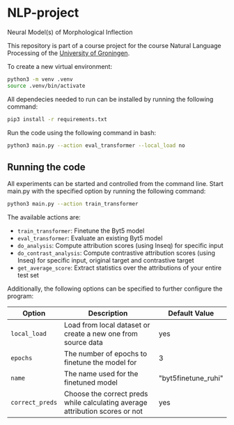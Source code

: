 # NLP-project
Neural Model(s) of Morphological Inflection

This repository is part of a course project for the course Natural Language Processing of the [University of Groningen](https://www.rug.nl/).

To create a new virtual environment:

```bash
python3 -m venv .venv
source .venv/bin/activate
```

All dependecies needed to run can be installed by running the following command:

```bash
pip3 install -r requirements.txt
```

Run the code using the following command in bash: 
```bash
python3 main.py --action eval_transformer --local_load no
```

## Running the code

All experiments can be started and controlled from the command line. Start main.py with the specified option by running the following command:

```bash
python3 main.py --action train_transformer
```

The available actions are:

- `train_transformer`: Finetune the Byt5 model
- `eval_transformer`: Evaluate an existing Byt5 model
- `do_analysis`: Compute attribution scores (using Inseq) for specific input
- `do_contrast_analysis`: Compute contrastive attribution scores (using Inseq) for specific input, original target and contrastive target 
- `get_average_score`: Extract statistics over the attributions of your entire test set

Additionally, the following options can be specified to further configure the program:

|Option|Description|Default Value|
|------|-----------|-------------|
|`local_load`|Load from local dataset or create a new one from source data|yes|
|`epochs`|The number of epochs to finetune the model for|3|
|`name`|The name used for the finetuned model|"byt5finetune_ruhi"|
|`correct_preds`|Choose the correct preds while calculating average attribution scores or not|yes|